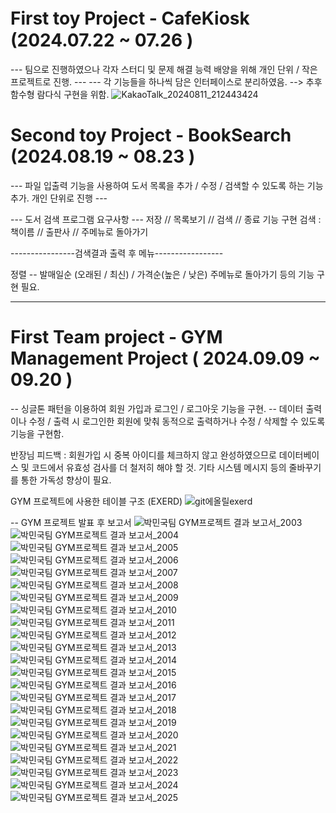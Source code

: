 # First toy Project - CafeKiosk　(2024.07.22 ~ 07.26 )
--- 팀으로 진행하였으나 각자 스터디 및 문제 해결 능력 배양을 위해 개인 단위 / 작은 프로젝트로 진행. ---
--- 각 기능들을 하나씩 담은 인터페이스로 분리하였음. --> 추후 함수형 람다식 구현을 위함.
![KakaoTalk_20240811_212443424](https://github.com/user-attachments/assets/5c801474-5058-4372-8c48-8c7f43f22b1a)


# Second toy Project - BookSearch (2024.08.19 ~ 08.23 )
--- 파일 입출력 기능을 사용하여 도서 목록을 추가 / 수정 / 검색할 수 있도록 하는 기능 추가. 개인 단위로 진행 ---

--- 도서 검색 프로그램 요구사항 ---
저장 // 목록보기 // 검색 // 종료 기능 구현
검색 : 책이름 // 출판사 // 주메뉴로 돌아가기

----------------검색결과 출력 후 메뉴-----------------

정렬 -- 발매일순 (오래된 / 최신) / 가격순(높은 / 낮은)
주메뉴로 돌아가기 등의 기능 구현 필요.

---------------------------------------------------------

# First Team project - GYM Management Project ( 2024.09.09 ~ 09.20 )

-- 싱글톤 패턴을 이용하여 회원 가입과 로그인 / 로그아웃 기능을 구현.
-- 데이터 출력이나 수정 / 출력 시 로그인한 회원에 맞춰 동적으로 출력하거나 수정 / 삭제할 수 있도록 기능을 구현함.

반장님 피드백 : 회원가입 시 중복 아이디를 체크하지 않고 완성하였으므로 데이터베이스 및 코드에서 유효성 검사를 더 철저히 해야 할 것.
               기타 시스템 메시지 등의 줄바꾸기를 통한 가독성 향상이 필요.

GYM 프로젝트에 사용한 테이블 구조 (EXERD)
![git에올릴exerd](https://github.com/user-attachments/assets/ca3285e0-8dca-47b6-adf6-3869539a22a3)

-- GYM 프로젝트 발표 후 보고서
![박민국팀 GYM프로젝트 결과 보고서_2003](https://github.com/user-attachments/assets/313caec3-51b4-483d-ae14-9c657564cb84)
![박민국팀 GYM프로젝트 결과 보고서_2004](https://github.com/user-attachments/assets/c1d38237-108d-4bb5-a7fa-13d6b26f3609)
![박민국팀 GYM프로젝트 결과 보고서_2005](https://github.com/user-attachments/assets/3d7c6425-41e3-4403-b880-dd4eeedd4e89)
![박민국팀 GYM프로젝트 결과 보고서_2006](https://github.com/user-attachments/assets/ad04546b-6507-4f08-a512-44a2bf2c24ec)
![박민국팀 GYM프로젝트 결과 보고서_2007](https://github.com/user-attachments/assets/fc1a68d3-c8a7-4178-9eb1-a06de95f8e3b)
![박민국팀 GYM프로젝트 결과 보고서_2008](https://github.com/user-attachments/assets/4a349305-eeee-42fb-89ad-a5ae13a4090f)
![박민국팀 GYM프로젝트 결과 보고서_2009](https://github.com/user-attachments/assets/914a59d2-5c38-409b-852a-d76ddf12abf6)
![박민국팀 GYM프로젝트 결과 보고서_2010](https://github.com/user-attachments/assets/b222b9a2-7870-425b-b98a-d94b44dac2b7)
![박민국팀 GYM프로젝트 결과 보고서_2011](https://github.com/user-attachments/assets/27df74f1-2bda-455a-a173-721a783f3202)
![박민국팀 GYM프로젝트 결과 보고서_2012](https://github.com/user-attachments/assets/f21f36d9-76b9-4957-965d-a324981edbd5)
![박민국팀 GYM프로젝트 결과 보고서_2013](https://github.com/user-attachments/assets/22d073ba-4027-4fe7-9f5d-c37a27450eda)
![박민국팀 GYM프로젝트 결과 보고서_2014](https://github.com/user-attachments/assets/d6703260-d193-4634-bedd-01dc5c3e3e93)
![박민국팀 GYM프로젝트 결과 보고서_2015](https://github.com/user-attachments/assets/f9fb5084-774d-44cb-805f-cb05d32749c0)
![박민국팀 GYM프로젝트 결과 보고서_2016](https://github.com/user-attachments/assets/fff41df1-3e7d-4cf4-869b-eb8294a52d67)
![박민국팀 GYM프로젝트 결과 보고서_2017](https://github.com/user-attachments/assets/bf0227fd-00eb-4103-b097-42348bba7e99)
![박민국팀 GYM프로젝트 결과 보고서_2018](https://github.com/user-attachments/assets/6dd1cc6f-e374-4fd9-9bb1-46d4b8ab437c)
![박민국팀 GYM프로젝트 결과 보고서_2019](https://github.com/user-attachments/assets/5d5a369f-682d-49df-ad3e-73a86d2f41f2)
![박민국팀 GYM프로젝트 결과 보고서_2020](https://github.com/user-attachments/assets/e60979de-49ff-43d4-8531-ed38b67294cc)
![박민국팀 GYM프로젝트 결과 보고서_2021](https://github.com/user-attachments/assets/2eb5ce68-cd29-4c6e-a4b9-14f572a20ea3)
![박민국팀 GYM프로젝트 결과 보고서_2022](https://github.com/user-attachments/assets/87739054-f2b3-48b1-9cfd-92f36f0cecab)
![박민국팀 GYM프로젝트 결과 보고서_2023](https://github.com/user-attachments/assets/c931c9d7-2dd6-4f9a-ad19-46a087667bb0)
![박민국팀 GYM프로젝트 결과 보고서_2024](https://github.com/user-attachments/assets/5529223d-3a91-47dc-82fd-9e3681bcc299)
![박민국팀 GYM프로젝트 결과 보고서_2025](https://github.com/user-attachments/assets/9328b4a4-f072-4111-abb5-c4fa6f08d2a0)
